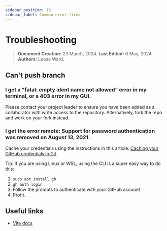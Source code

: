 ```yaml
---
sidebar_position: 10
sidebar_label: Common error fixes
---
```


# Troubleshooting

> **Document Creation:** 23 March, 2024. **Last Edited:** 6 May, 2024. **Authors:** Leesa Ward.


## Can't push branch

### I get a "fatal: empty ident name not allowed" error in my terminal, or a 403 error in my GUI.

Please contact your project leader to ensure you have been added as a collaborator with write access to the repository. Alternatively, fork the repo and work on your fork instead.

### I get the error remote: Support for password authentication was removed on August 13, 2021.

Cache your credentials using the instructions in this article: [Caching your GitHub credentials in Git](https://docs.github.com/en/get-started/getting-started-with-git/caching-your-github-credentials-in-git).

Tip: If you are using Linux or WSL, using the CLI is a super easy way to do this:
1. `sudo apt install gh`
2. `gh auth login`
3. Follow the prompts to authenticate with your GitHub account
4. Profit.

## Useful links
- [Vite docs](https://vitejs.dev/guide/)



